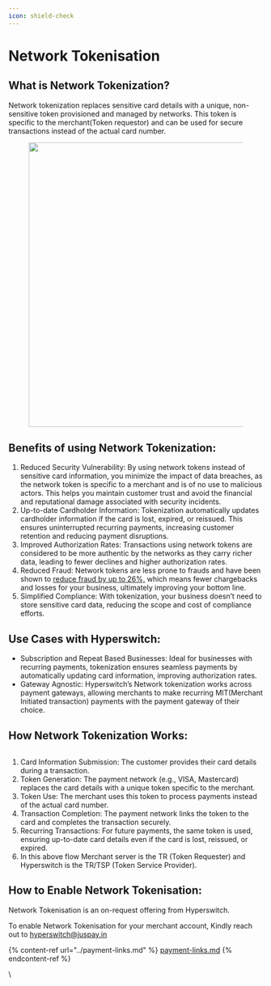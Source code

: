 ```yaml
---
icon: shield-check
---
```


# Network Tokenisation

## What is Network Tokenization?

Network tokenization replaces sensitive card details with a unique, non-sensitive token provisioned and managed by networks. This token is specific to the merchant(Token requestor) and can be used for secure transactions instead of the actual card number.

<figure><img src="https://lh7-rt.googleusercontent.com/docsz/AD_4nXeJM1RFlI6IXOJZqZZUMEVlBqx8YEYqQagqNRCBYFWJDvDuCoHrYp9Lux2C7dhuuspU8JPPOMsMahGTT3NXi8rIXvMNdJLc_24LCcju4hQ63kpG5VwMvDa6lDpdbwQKeMdZmoVBxkYvvkczCw1T9vpiggH1?key=igtH0ZBSttWMfUaLaUgfgg" alt="" width="563"><figcaption></figcaption></figure>

## Benefits of using Network Tokenization:

1. Reduced Security Vulnerability: By using network tokens instead of sensitive card information, you minimize the impact of data breaches, as the network token is specific to a merchant and is of no use to malicious actors. This helps you maintain customer trust and avoid the financial and reputational damage associated with security incidents.
2. Up-to-date Cardholder Information: Tokenization automatically updates cardholder information if the card is lost, expired, or reissued. This ensures uninterrupted recurring payments, increasing customer retention and reducing payment disruptions.
3. Improved Authorization Rates: Transactions using network tokens are considered to be more authentic by the networks as they carry richer data, leading to fewer declines and higher authorization rates.
4. Reduced Fraud: Network tokens are less prone to frauds and have been shown to [reduce fraud by up to 26%,](https://navigate.visa.com/na/money-movement/why-2021-is-set-to-be-the-year-of-the-token/) which means fewer chargebacks and losses for your business, ultimately improving your bottom line.
5. Simplified Compliance: With tokenization, your business doesn’t need to store sensitive card data, reducing the scope and cost of compliance efforts.

## Use Cases with Hyperswitch:

* Subscription and Repeat Based Businesses: Ideal for businesses with recurring payments, tokenization ensures seamless payments by automatically updating card information, improving authorization rates.
* Gateway Agnostic: Hyperswitch’s Network tokenization works across payment gateways, allowing merchants to make recurring MIT(Merchant Initiated transaction) payments with the payment gateway of their choice.

## How Network Tokenization Works:

<figure><img src="../../../.gitbook/assets/Screenshot 2024-10-17 at 12.01.54 PM.png" alt=""><figcaption></figcaption></figure>

1. Card Information Submission: The customer provides their card details during a transaction.
2. Token Generation: The payment network (e.g., VISA, Mastercard) replaces the card details with a unique token specific to the merchant.
3. Token Use: The merchant uses this token to process payments instead of the actual card number.
4. Transaction Completion: The payment network links the token to the card and completes the transaction securely.
5. Recurring Transactions: For future payments, the same token is used, ensuring up-to-date card details even if the card is lost, reissued, or expired.
6. In this above flow Merchant server is the TR (Token Requester) and Hyperswitch is the TR/TSP (Token Service Provider).

## How to Enable Network Tokenisation:

Network Tokenisation is an on-request offering from Hyperswitch.&#x20;

To enable Network Tokenisation for your merchant account, Kindly reach out to hyperswitch@juspay.in

{% content-ref url="../payment-links.md" %}
[payment-links.md](../payment-links.md)
{% endcontent-ref %}

\
